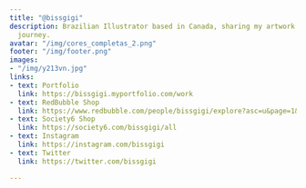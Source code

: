 ```yaml
---
title: "@bissgigi"
description: Brazilian Illustrator based in Canada, sharing my artwork and learning
  journey.
avatar: "/img/cores_completas_2.png"
footer: "/img/footer.png"
images:
- "/img/y213vn.jpg"
links:
- text: Portfolio
  link: https://bissgigi.myportfolio.com/work
- text: RedBubble Shop
  link: https://www.redbubble.com/people/bissgigi/explore?asc=u&page=1&sortOrder=top%20selling
- text: Society6 Shop
  link: https://society6.com/bissgigi/all
- text: Instagram
  link: https://instagram.com/bissgigi
- text: Twitter
  link: https://twitter.com/bissgigi

---
```

